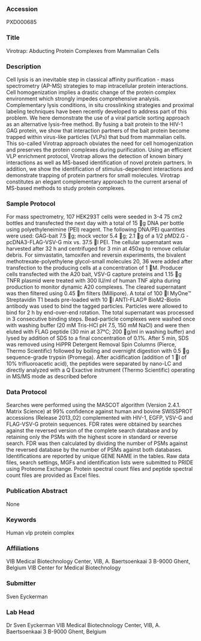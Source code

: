 ### Accession
PXD000685

### Title
Virotrap: Abducting Protein Complexes from Mammalian Cells

### Description
Cell lysis is an inevitable step in classical affinity purification - mass spectrometry (AP-MS) strategies to map intracellular protein interactions. Cell homogenization implies a drastic change of the protein complex environment which strongly impedes comprehensive analysis. Complementary lysis conditions, in situ crosslinking strategies and proximal labeling techniques have been recently developed to address part of this problem. We here demonstrate the use of a viral particle sorting approach as an alternative lysis-free method. By fusing a bait protein to the HIV-1 GAG protein, we show that interaction partners of the bait protein become trapped within virus-like particles (VLPs) that bud from mammalian cells. This so-called Virotrap approach obviates the need for cell homogenization and preserves the protein complexes during purification. Using an efficient VLP enrichment protocol, Virotrap allows the detection of known binary interactions as well as MS-based identification of novel protein partners. In addition, we show the identification of stimulus-dependent interactions and demonstrate trapping of protein partners for small molecules. Virotrap constitutes an elegant complementary approach to the current arsenal of MS-based methods to study protein complexes.

### Sample Protocol
For mass spectrometry, 107 HEK293T cells were seeded in 3-4 75 cm2 bottles and transfected the next day with a total of 15 g DNA per bottle using polyethyleneimine (PEI) reagent. The following DNA/PEI quantities were used: GAG-bait 7.5 g; mock vector 5.4 g; 2.1 g of a 1/2 pMD2.G - pcDNA3-FLAG-VSV-G mix vs. 37.5 l PEI. The cellular supernatant was harvested after 32 h and centrifuged for 3 min at 450xg to remove cellular debris. For simvastatin, tamoxifen and reversin experiments, the bivalent methotrexate-polyethylene glycol-small molecules 20, 36 were added after transfection to the producing cells at a concentration of 1 M.  Producer cells transfected with the A20 bait, VSV-G capture proteins and 1.15 g TNFR plasmid were treated with 300 IU/ml of human TNF alpha during production to monitor dynamic A20 complexes.   The cleared supernatant was then filtered using 0.45 m filters (Millipore). A total of 100 l MyOne™ Streptavidin T1 beads pre-loaded with 10 l ANTI-FLAG® BioM2-Biotin antibody was used to bind the tagged particles. Particles were allowed to bind for 2 h by end-over-end rotation. The total supernatant was processed in 3 consecutive binding steps.  Bead-particle complexes were washed once with washing buffer (20 mM Tris-HCl pH 7.5, 150 mM NaCl) and were then eluted with FLAG peptide (30 min at 37°C; 200 g/ml in washing buffer) and lysed by addition of SDS to a final concentration of 0.1%. After 5 min, SDS was removed using  HiPPR Detergent Removal Spin Columns (Pierce, Thermo Scientific) followed by boiling and overnight digestion with 0.5 g sequence-grade trypsin (Promega). After acidification (addition of 1 l of 10% trifluoroacetic acid), the peptides were separated by nano-LC and directly analyzed with a Q Exactive instrument (Thermo Scientific) operating in MS/MS mode as described before

### Data Protocol
Searches were performed using the MASCOT algorithm (Version 2.4.1. Matrix Science) at 99% confidence against human and bovine SWISSPROT accessions (Release 2013_02) complemented with HIV-1, EGFP, VSV-G and FLAG-VSV-G protein sequences. FDR rates were obtained by searches against the reversed version of the complete search database and by retaining only the PSMs with the highest score in standard or reverse search.  FDR was then calculated by dividing the number of PSMs against the reversed database by the number of PSMs against both databases. Identifications are reported by unique GENE NAME in the tables. Raw data files, search settings, MGFs and identification lists were submitted to PRIDE using Proteome Exchange.  Protein spectral count files and peptide spectral count files are provided as Excel files.

### Publication Abstract
None

### Keywords
Human vlp protein complex

### Affiliations
VIB Medical Biotechnology Center, VIB, A. Baertsoenkaai 3 B-9000 Ghent, Belgium
VIB Center for Medical Biotechnology

### Submitter
Sven Eyckerman

### Lab Head
Dr Sven Eyckerman
VIB Medical Biotechnology Center, VIB, A. Baertsoenkaai 3 B-9000 Ghent, Belgium


